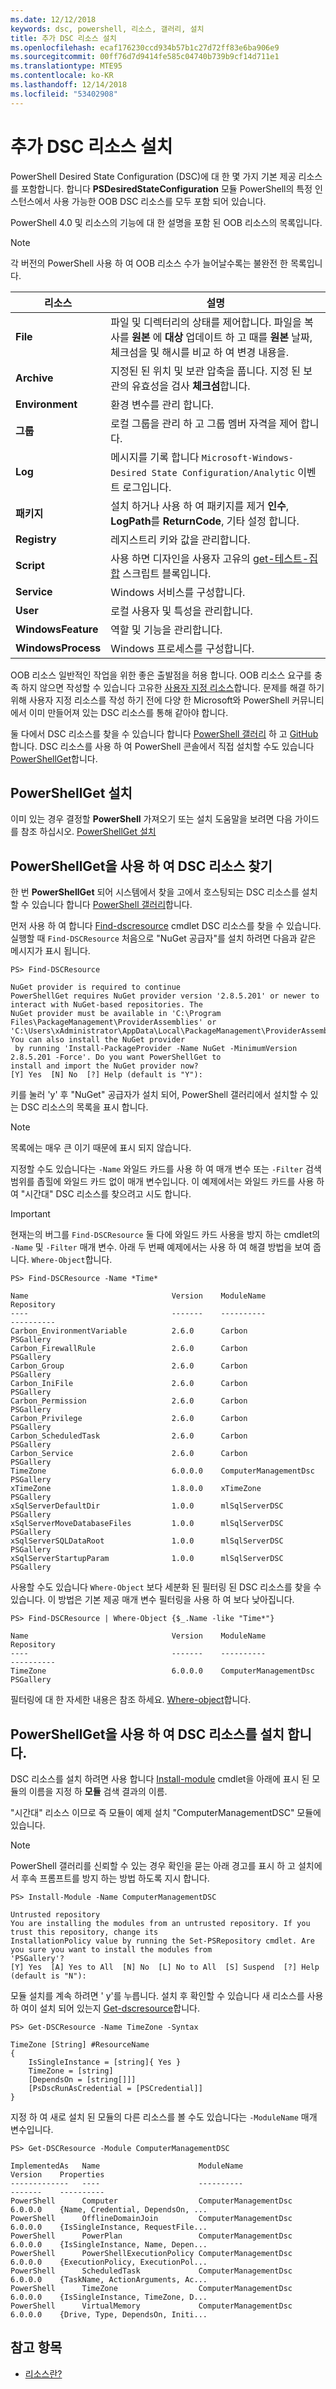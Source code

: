 ```yaml
---
ms.date: 12/12/2018
keywords: dsc, powershell, 리소스, 갤러리, 설치
title: 추가 DSC 리소스 설치
ms.openlocfilehash: ecaf176230ccd934b57b1c27d72ff83e6ba906e9
ms.sourcegitcommit: 00ff76d7d9414fe585c04740b739b9cf14d711e1
ms.translationtype: MTE95
ms.contentlocale: ko-KR
ms.lasthandoff: 12/14/2018
ms.locfileid: "53402908"
---
```

# <a name="install-additional-dsc-resources"></a>추가 DSC 리소스 설치

PowerShell Desired State Configuration (DSC)에 대 한 몇 가지 기본 제공 리소스를 포함합니다. 합니다 **PSDesiredStateConfiguration** 모듈 PowerShell의 특정 인스턴스에서 사용 가능한 OOB DSC 리소스를 모두 포함 되어 있습니다.

PowerShell 4.0 및 리소스의 기능에 대 한 설명을 포함 된 OOB 리소스의 목록입니다.

> [!NOTE]
> 각 버전의 PowerShell 사용 하 여 OOB 리소스 수가 늘어날수록는 불완전 한 목록입니다.

|리소스  |설명  |
|---------|---------|
|**File**|파일 및 디렉터리의 상태를 제어합니다. 파일을 복사를 **원본** 에 **대상** 업데이트 하 고 때를 **원본** 날짜, 체크섬을 및 해시를 비교 하 여 변경 내용을.|
|**Archive**|지정된 된 위치 및 보관 압축을 풉니다. 지정 된 보관의 유효성을 검사 **체크섬**합니다.|
|**Environment**|환경 변수를 관리 합니다.|
|**그룹**|로컬 그룹을 관리 하 고 그룹 멤버 자격을 제어 합니다.|
|**Log**|메시지를 기록 합니다 `Microsoft-Windows-Desired State Configuration/Analytic` 이벤트 로그입니다.|
|**패키지**|설치 하거나 사용 하 여 패키지를 제거 **인수**, **LogPath**를 **ReturnCode**, 기타 설정 합니다.|
|**Registry**|레지스트리 키와 값을 관리합니다.|
|**Script**|사용 하면 디자인을 사용자 고유의 [get-테스트-집합](../resources/get-test-set.md) 스크립트 블록입니다.|
|**Service**|Windows 서비스를 구성합니다.|
|**User** |로컬 사용자 및 특성을 관리합니다.|
|**WindowsFeature**|역할 및 기능을 관리합니다.|
|**WindowsProcess**|Windows 프로세스를 구성합니다.|

OOB 리소스 일반적인 작업을 위한 좋은 출발점을 허용 합니다. OOB 리소스 요구를 충족 하지 않으면 작성할 수 있습니다 고유한 [사용자 지정 리소스](../resources/authoringResource.md)합니다. 문제를 해결 하기 위해 사용자 지정 리소스를 작성 하기 전에 다양 한 Microsoft와 PowerShell 커뮤니티에서 이미 만들어져 있는 DSC 리소스를 통해 같아야 합니다.

둘 다에서 DSC 리소스를 찾을 수 있습니다 합니다 [PowerShell 갤러리](https://www.powershellgallery.com/) 하 고 [GitHub](https://github.com/)합니다. DSC 리소스를 사용 하 여 PowerShell 콘솔에서 직접 설치할 수도 있습니다 [PowerShellGet](/powershell/module/powershellget/)합니다.

## <a name="installing-powershellget"></a>PowerShellGet 설치

이미 있는 경우 결정할 **PowerShell** 가져오기 또는 설치 도움말을 보려면 다음 가이드를 참조 하십시오. [PowerShellGet 설치](/powershell/gallery/installing-psget)

## <a name="finding-dsc-resources-using-powershellget"></a>PowerShellGet을 사용 하 여 DSC 리소스 찾기

한 번 **PowerShellGet** 되어 시스템에서 찾을 고에서 호스팅되는 DSC 리소스를 설치할 수 있습니다 합니다 [PowerShell 갤러리](https://www.powershellgallery.com/)합니다.

먼저 사용 하 여 합니다 [Find-dscresource](/powershell/module/powershellget/find-dscresource) cmdlet DSC 리소스를 찾을 수 있습니다. 실행할 때 `Find-DSCResource` 처음으로 "NuGet 공급자"를 설치 하려면 다음과 같은 메시지가 표시 됩니다.

```
PS> Find-DSCResource

NuGet provider is required to continue
PowerShellGet requires NuGet provider version '2.8.5.201' or newer to interact with NuGet-based repositories. The
NuGet provider must be available in 'C:\Program Files\PackageManagement\ProviderAssemblies' or
'C:\Users\xAdministrator\AppData\Local\PackageManagement\ProviderAssemblies'. You can also install the NuGet provider
 by running 'Install-PackageProvider -Name NuGet -MinimumVersion 2.8.5.201 -Force'. Do you want PowerShellGet to
install and import the NuGet provider now?
[Y] Yes  [N] No  [?] Help (default is "Y"):
```

키를 눌러 'y' 후 "NuGet" 공급자가 설치 되어, PowerShell 갤러리에서 설치할 수 있는 DSC 리소스의 목록을 표시 합니다.

> [!NOTE]
> 목록에는 매우 큰 이기 때문에 표시 되지 않습니다.

지정할 수도 있습니다는 `-Name` 와일드 카드를 사용 하 여 매개 변수 또는 `-Filter` 검색 범위를 좁힐에 와일드 카드 없이 매개 변수입니다. 이 예제에서는 와일드 카드를 사용 하 여 "시간대" DSC 리소스를 찾으려고 시도 합니다.

> [!IMPORTANT]
> 현재는의 버그를 `Find-DSCResource` 둘 다에 와일드 카드 사용을 방지 하는 cmdlet의 `-Name` 및 `-Filter` 매개 변수. 아래 두 번째 예제에서는 사용 하 여 해결 방법을 보여 줍니다. `Where-Object`합니다.

```
PS> Find-DSCResource -Name *Time*

Name                                Version    ModuleName                          Repository
----                                -------    ----------                          ----------
Carbon_EnvironmentVariable          2.6.0      Carbon                              PSGallery
Carbon_FirewallRule                 2.6.0      Carbon                              PSGallery
Carbon_Group                        2.6.0      Carbon                              PSGallery
Carbon_IniFile                      2.6.0      Carbon                              PSGallery
Carbon_Permission                   2.6.0      Carbon                              PSGallery
Carbon_Privilege                    2.6.0      Carbon                              PSGallery
Carbon_ScheduledTask                2.6.0      Carbon                              PSGallery
Carbon_Service                      2.6.0      Carbon                              PSGallery
TimeZone                            6.0.0.0    ComputerManagementDsc               PSGallery
xTimeZone                           1.8.0.0    xTimeZone                           PSGallery
xSqlServerDefaultDir                1.0.0      mlSqlServerDSC                      PSGallery
xSqlServerMoveDatabaseFiles         1.0.0      mlSqlServerDSC                      PSGallery
xSqlServerSQLDataRoot               1.0.0      mlSqlServerDSC                      PSGallery
xSqlServerStartupParam              1.0.0      mlSqlServerDSC                      PSGallery
```

사용할 수도 있습니다 `Where-Object` 보다 세분화 된 필터링 된 DSC 리소스를 찾을 수 있습니다. 이 방법은 기본 제공 매개 변수 필터링을 사용 하 여 보다 낮아집니다.

```
PS> Find-DSCResource | Where-Object {$_.Name -like "Time*"}

Name                                Version    ModuleName                          Repository
----                                -------    ----------                          ----------
TimeZone                            6.0.0.0    ComputerManagementDsc               PSGallery
```

필터링에 대 한 자세한 내용은 참조 하세요. [Where-object](/powershell/module/microsoft.powershell.core/where-object)합니다.

## <a name="installing-dsc-resources-using-powershellget"></a>PowerShellGet을 사용 하 여 DSC 리소스를 설치 합니다.

DSC 리소스를 설치 하려면 사용 합니다 [Install-module](/powershell/module/PowershellGet/Install-Module) cmdlet을 아래에 표시 된 모듈의 이름을 지정 하 **모듈** 검색 결과의 이름.

"시간대" 리소스 이므로 즉 모듈이 예제 설치 "ComputerManagementDSC" 모듈에 있습니다.

> [!NOTE]
> PowerShell 갤러리를 신뢰할 수 있는 경우 확인을 묻는 아래 경고를 표시 하 고 설치에서 후속 프롬프트를 방지 하는 방법 하도록 지시 합니다.

```
PS> Install-Module -Name ComputerManagementDSC

Untrusted repository
You are installing the modules from an untrusted repository. If you trust this repository, change its
InstallationPolicy value by running the Set-PSRepository cmdlet. Are you sure you want to install the modules from
'PSGallery'?
[Y] Yes  [A] Yes to All  [N] No  [L] No to All  [S] Suspend  [?] Help (default is "N"):
```

모듈 설치를 계속 하려면 ' y'를 누릅니다. 설치 후 확인할 수 있습니다 새 리소스를 사용 하 여이 설치 되어 있는지 [Get-dscresource](/powershell/module/PSDesiredStateConfiguration/Get-DscResource)합니다.

```
PS> Get-DSCResource -Name TimeZone -Syntax

TimeZone [String] #ResourceName
{
    IsSingleInstance = [string]{ Yes }
    TimeZone = [string]
    [DependsOn = [string[]]]
    [PsDscRunAsCredential = [PSCredential]]
}
```

지정 하 여 새로 설치 된 모듈의 다른 리소스를 볼 수도 있습니다는 `-ModuleName` 매개 변수입니다.

```
PS> Get-DSCResource -Module ComputerManagementDSC

ImplementedAs   Name                      ModuleName                     Version    Properties
-------------   ----                      ----------                     -------    ----------
PowerShell      Computer                  ComputerManagementDsc          6.0.0.0    {Name, Credential, DependsOn, ...
PowerShell      OfflineDomainJoin         ComputerManagementDsc          6.0.0.0    {IsSingleInstance, RequestFile...
PowerShell      PowerPlan                 ComputerManagementDsc          6.0.0.0    {IsSingleInstance, Name, Depen...
PowerShell      PowerShellExecutionPolicy ComputerManagementDsc          6.0.0.0    {ExecutionPolicy, ExecutionPol...
PowerShell      ScheduledTask             ComputerManagementDsc          6.0.0.0    {TaskName, ActionArguments, Ac...
PowerShell      TimeZone                  ComputerManagementDsc          6.0.0.0    {IsSingleInstance, TimeZone, D...
PowerShell      VirtualMemory             ComputerManagementDsc          6.0.0.0    {Drive, Type, DependsOn, Initi...
```

## <a name="see-also"></a>참고 항목

- [리소스란?](../resources/resources.md)

